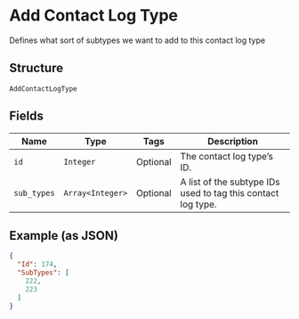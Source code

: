 
# Add Contact Log Type

Defines what sort of subtypes we want to add to this contact log type

## Structure

`AddContactLogType`

## Fields

| Name | Type | Tags | Description |
|  --- | --- | --- | --- |
| `id` | `Integer` | Optional | The contact log type’s ID. |
| `sub_types` | `Array<Integer>` | Optional | A list of the subtype IDs used to tag this contact log type. |

## Example (as JSON)

```json
{
  "Id": 174,
  "SubTypes": [
    222,
    223
  ]
}
```

